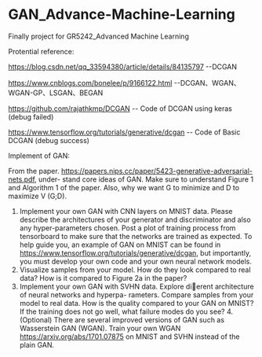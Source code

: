 # GAN_Advance-Machine-Learning
Finally project for GR5242_Advanced Machine Learning

Protential reference:

https://blog.csdn.net/qq_33594380/article/details/84135797    --DCGAN

https://www.cnblogs.com/bonelee/p/9166122.html   --DCGAN、WGAN、WGAN-GP、LSGAN、BEGAN

https://github.com/rajathkmp/DCGAN   -- Code of DCGAN using keras (debug failed)

https://www.tensorflow.org/tutorials/generative/dcgan   -- Code of Basic DCGAN (debug success)


Implement of GAN:

From the paper. https://papers.nips.cc/paper/5423-generative-adversarial-nets.pdf, under-
stand core ideas of GAN. Make sure to understand Figure 1 and Algorithm 1 of the paper. Also, why we
want G to minimize and D to maximize V (G;D).
1. Implement your own GAN with CNN layers on MNIST data. Please describe the architectures of your
generator and discriminator and also any hyper-parameters chosen. Post a plot of training process from
tensorboard to make sure that the networks are trained as expected. To help guide you, an example of
GAN on MNIST can be found in https://www.tensorflow.org/tutorials/generative/dcgan, but
importantly, you must develop your own code and your own neural network models.
2. Visualize samples from your model. How do they look compared to real data? How is it compared to Figure
2a in the paper?
3. Implement your own GAN with SVHN data. Explore dierent architecture of neural networks and hyperpa-
rameters. Compare samples from your model to real data. How is the quality compared to your GAN on
MNIST? If the training does not go well, what failure modes do you see?
4.(Optional) There are several improved versions of GAN such as Wasserstein GAN (WGAN). Train your own
WGAN https://arxiv.org/abs/1701.07875 on MNIST and SVHN instead of the plain GAN.

